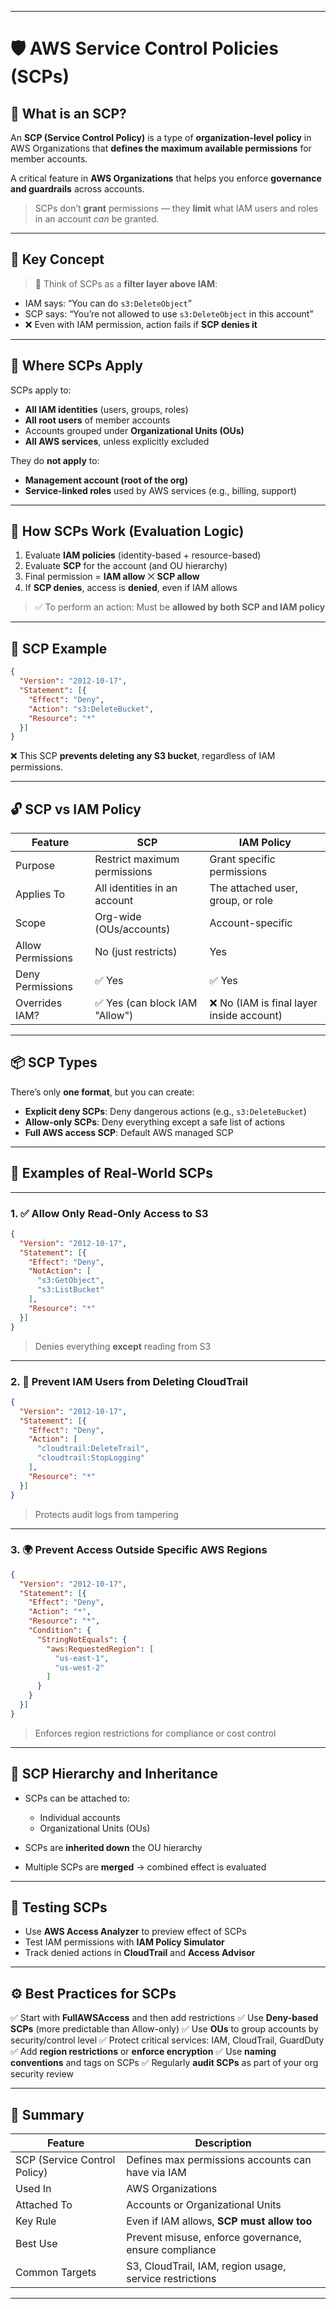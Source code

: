 __________________________________________________________________________________________________________________________
#                                  🛡️ AWS Service Control Policies (SCPs)

## 📌 What is an SCP?

An **SCP (Service Control Policy)** is a type of **organization-level policy** in AWS Organizations that **defines the maximum available permissions** for member accounts.

A critical feature in **AWS Organizations** that helps you enforce **governance and guardrails** across accounts.

> SCPs don’t **grant** permissions — they **limit** what IAM users and roles in an account *can* be granted.

---

## 🧠 Key Concept

> 🧬 Think of SCPs as a **filter layer above IAM**:

* IAM says: “You can do `s3:DeleteObject`”
* SCP says: “You’re not allowed to use `s3:DeleteObject` in this account”
* ❌ Even with IAM permission, action fails if **SCP denies it**

---

## 🧱 Where SCPs Apply

SCPs apply to:

* **All IAM identities** (users, groups, roles)
* **All root users** of member accounts
* Accounts grouped under **Organizational Units (OUs)**
* **All AWS services**, unless explicitly excluded

They do **not apply** to:

* **Management account (root of the org)**
* **Service-linked roles** used by AWS services (e.g., billing, support)

---

## 🔄 How SCPs Work (Evaluation Logic)

1. Evaluate **IAM policies** (identity-based + resource-based)
2. Evaluate **SCP** for the account (and OU hierarchy)
3. Final permission = **IAM allow** ⨉ **SCP allow**
4. If **SCP denies**, access is **denied**, even if IAM allows

> ✅ To perform an action:
> Must be **allowed by both SCP and IAM policy**

---

## 🧰 SCP Example

```json
{
  "Version": "2012-10-17",
  "Statement": [{
    "Effect": "Deny",
    "Action": "s3:DeleteBucket",
    "Resource": "*"
  }]
}
```

❌ This SCP **prevents deleting any S3 bucket**, regardless of IAM permissions.

---

## 🔓 SCP vs IAM Policy

| Feature           | SCP                           | IAM Policy                               |
| ----------------- | ----------------------------- | ---------------------------------------- |
| Purpose           | Restrict maximum permissions  | Grant specific permissions               |
| Applies To        | All identities in an account  | The attached user, group, or role        |
| Scope             | Org-wide (OUs/accounts)       | Account-specific                         |
| Allow Permissions | No (just restricts)           | Yes                                      |
| Deny Permissions  | ✅ Yes                         | ✅ Yes                                    |
| Overrides IAM?    | ✅ Yes (can block IAM "Allow") | ❌ No (IAM is final layer inside account) |

---

## 📦 SCP Types

There’s only **one format**, but you can create:

* **Explicit deny SCPs**: Deny dangerous actions (e.g., `s3:DeleteBucket`)
* **Allow-only SCPs**: Deny everything except a safe list of actions
* **Full AWS access SCP**: Default AWS managed SCP

---

## 🧬 Examples of Real-World SCPs

---

### 1. ✅ Allow Only Read-Only Access to S3

```json
{
  "Version": "2012-10-17",
  "Statement": [{
    "Effect": "Deny",
    "NotAction": [
      "s3:GetObject",
      "s3:ListBucket"
    ],
    "Resource": "*"
  }]
}
```

> Denies everything **except** reading from S3

---

### 2. 🛑 Prevent IAM Users from Deleting CloudTrail

```json
{
  "Version": "2012-10-17",
  "Statement": [{
    "Effect": "Deny",
    "Action": [
      "cloudtrail:DeleteTrail",
      "cloudtrail:StopLogging"
    ],
    "Resource": "*"
  }]
}
```

> Protects audit logs from tampering

---

### 3. 🌍 Prevent Access Outside Specific AWS Regions

```json
{
  "Version": "2012-10-17",
  "Statement": [{
    "Effect": "Deny",
    "Action": "*",
    "Resource": "*",
    "Condition": {
      "StringNotEquals": {
        "aws:RequestedRegion": [
          "us-east-1",
          "us-west-2"
        ]
      }
    }
  }]
}
```

> Enforces region restrictions for compliance or cost control

---

## 🧭 SCP Hierarchy and Inheritance

* SCPs can be attached to:

  * Individual accounts
  * Organizational Units (OUs)
* SCPs are **inherited down** the OU hierarchy
* Multiple SCPs are **merged** → combined effect is evaluated

---

## 🧪 Testing SCPs

* Use **AWS Access Analyzer** to preview effect of SCPs
* Test IAM permissions with **IAM Policy Simulator**
* Track denied actions in **CloudTrail** and **Access Advisor**

---

## ⚙️ Best Practices for SCPs

✅ Start with **FullAWSAccess** and then add restrictions
✅ Use **Deny-based SCPs** (more predictable than Allow-only)
✅ Use **OUs** to group accounts by security/control level
✅ Protect critical services: IAM, CloudTrail, GuardDuty
✅ Add **region restrictions** or **enforce encryption**
✅ Use **naming conventions** and tags on SCPs
✅ Regularly **audit SCPs** as part of your org security review

---

## 🧠 Summary

| Feature                      | Description                                             |
| ---------------------------- | ------------------------------------------------------- |
| SCP (Service Control Policy) | Defines max permissions accounts can have via IAM       |
| Used In                      | AWS Organizations                                       |
| Attached To                  | Accounts or Organizational Units                        |
| Key Rule                     | Even if IAM allows, **SCP must allow too**              |
| Best Use                     | Prevent misuse, enforce governance, ensure compliance   |
| Common Targets               | S3, CloudTrail, IAM, region usage, service restrictions |

---
